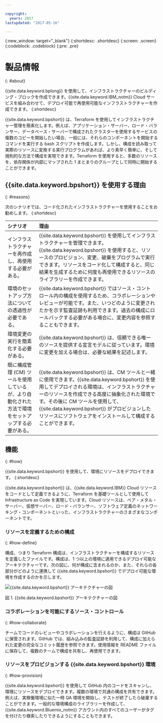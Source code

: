 ```yaml
---

copyright:
  years: 2017
lastupdated: "2017-05-16"

---
```


{:new_window: target="_blank"}
{:shortdesc: .shortdesc}
{:screen: .screen}
{:codeblock: .codeblock}
{:pre: .pre}

# 製品情報
{: #about}

{{site.data.keyword.bplong}} を使用して、インフラストラクチャーのビルディング・ブロックを作成できます。{{site.data.keyword.IBM_notm}} Cloud サービスを組み合わせて、デプロイ可能で再使用可能なインフラストラクチャーを作成できます。
{:shortdesc}

{{site.data.keyword.bpshort}} は、Terraform を使用してインフラストラクチャー管理を簡素化します。例えば、アプリケーション・サーバー、ロード・バランサー、データベース・サーバーで構成されたクラスターを使用するサービスの複数のコピーを開始したい場合、一般には、それらのコンポーネントを開始するコマンドを実行する bash スクリプトを作成します。しかし、構成を読み取って実際のリソースに変換する実行プログラムがあれば、より素早く簡単に、そして規則的な方法で構成を実現できます。Terraform を使用すると、多数のリソースを、依存関係が内部にマップされた 1 まとまりのグループとして同時に開始することができます。 

## {{site.data.keyword.bpshort}} を使用する理由
{: #reasons}

次のシナリオでは、コード化されたインフラストラクチャーを使用することをお勧めします。
{:shortdesc}

| シナリオ     | 理由    |
| :------------- | :------------- |
| インフラストラクチャーを再作成し、再使用する必要がある。 | {{site.data.keyword.bpshort}} を使用してインフラストラクチャーを管理できます。{{site.data.keyword.bpshort}} を使用すると、リソースのプロビジョン、変更、破棄をプログラムで実行できます。リソースをコード化して構成すると、同じ結果を生成するために何度も再使用できるリソースのライブラリーを作成できます。|
| 環境のセットアップ方法についての透過性が必要である。 | {{site.data.keyword.bpshort}} ではソース・コントロール内の構成を使用するため、コラボレーションやレビューが可能です。また、いつどのように変更されたかを示す監査証跡も利用できます。過去の構成にロールバックする必要がある場合に、変更内容を参照することもできます。 |
| 環境変更の実行を簡素化する必要がある。 | {{site.data.keyword.bpshort}} は、信頼できる唯一のソースを提供する宣言モデルに従っています。環境に変更を加える場合は、必要な結果を記述します。 |
| 既に構成管理 (CM) ツールを使用しているが、より自動化された方法で環境をセットアップする必要がある。 | {{site.data.keyword.bpshort}} は、CM ツールと一緒に使用できます。{{site.data.keyword.bpshort}} を使用してデプロイされる環境は、インフラストラクチャーのリソースを作成できる高度に抽象化された環境です。その後に CM ツールを使用して、{{site.data.keyword.bpshort}} がプロビジョンしたリソースにソフトウェアをインストールして構成することができます。  
  
## 機能
{: #how}

{{site.data.keyword.bpshort}} を使用して、環境にリソースをデプロイできます。
{:shortdesc}

{{site.data.keyword.bpshort}} は、{{site.data.keyword.IBM}} Cloud リソースをコードとして定義できるように、Terraform を基礎ツールとして使用して Infrastructure as Code を実現しています。Cloud リソースは、ベア・メタル・サーバー、仮想サーバー、ロード・バランサー、ソフトウェア定義のネットワーキング・コンポーネントといった、インフラストラクチャーのさまざまなコンポーネントです。 

### リソースを定義するための構成
{: #how-define}

構成、つまり Terraform 構成は、インフラストラクチャーを構成するリソースを定義したファイルです。構成は、1 つ以上の環境に適用できるデプロイ可能なアーキテクチャーです。次の図に、何が構成に含まれるのか、また、それらの各部分がどのように連携して {{site.data.keyword.bpshort}} でデプロイ可能な環境を作成するのかを示します。


![{{site.data.keyword.bpshort}} アーキテクチャーの図](/images/anatomy_of_a_schematic.png)

図 1. {{site.data.keyword.bpshort}} アーキテクチャーの図

### コラボレーションを可能にするソース・コントロール
{: #how-collaborate}

チームでコードのレビューやコラボレーションを行えるように、構成は GitHub に保管されます。GitHub では、組み込みの監査証跡を利用して、構成に加えられた変更の完全なコミット履歴を参照できます。使用情報を README ファイルに保存して、複数のチームで構成を共有し、再使用できます。

### リソースをプロビジョンする {{site.data.keyword.bpshort}} 環境
{: #how-provision}

{{site.data.keyword.bpshort}} を使用して GitHub 内のコードをスキャンし、環境にリソースをデプロイできます。複数の環境で共通の構成を共有できます。例えば、実稼働環境に似た一時 QA 環境を開始し、テストが終了したら破棄することができます。一般的な環境構成のライブラリーを作成して、{{site.data.keyword.Bluemix_notm}} アカウント内のすべてのユーザーがタグを付けたり検索したりできるようにすることもできます。

